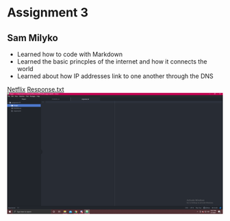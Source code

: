 # Assignment 3
## Sam Milyko
* Learned how to code with Markdown
* Learned the basic princples of the internet and how it connects the world
* Learned about how IP addresses link to one another through the DNS

[Netflix](https://www.netflix.com/browse)
[Response.txt](https://github.com/DiscoPotato99/MART341-WebDesign/blob/main/assignment-03/Images/response.txt)
![](https://github.com/DiscoPotato99/MART341-WebDesign/blob/main/assignment-03/Images/Milyko_image_1.PNG)
